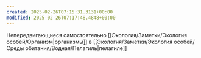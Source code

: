 ```yaml
---
created: 2025-02-26T07:15:31.3131+00:00
modified: 2025-02-26T07:17:48.4848+00:00
---
```

Непередвигающиеся самостоятельно [[Экология/Заметки/Экология особей/Организм|организмы]] в [[Экология/Заметки/Экология особей/Среды обитания/Водная/Пелагиль|пелагиле]]